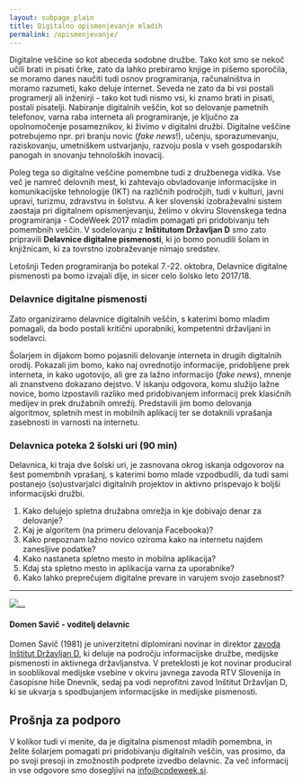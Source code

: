 ```yaml
---
layout: subpage_plain
title: Digitalno opismenjevanje mladih
permalink: /opismenjevanje/
---
```

Digitalne veščine so kot abeceda sodobne družbe. Tako kot smo se nekoč učili brati in pisati črke, zato da lahko prebiramo knjige in pišemo sporočila, se moramo danes naučiti tudi osnov programiranja, računalništva in moramo razumeti, kako deluje internet. Seveda ne zato da bi vsi postali programerji ali inženirji - tako kot tudi nismo vsi, ki znamo brati in pisati, postali pisatelji. Nabiranje digitalnih veščin, kot so delovanje pametnih telefonov, varna raba interneta ali programiranje, je ključno za opolnomočenje posameznikov, ki živimo v digitalni družbi. Digitalne veščine potrebujemo npr. pri branju novic (_fake news_!), učenju, sporazumevanju, raziskovanju, umetniškem ustvarjanju, razvoju posla v vseh gospodarskih panogah in snovanju tehnoloških inovacij. 

Poleg tega so digitalne veščine pomembne tudi z družbenega vidika. Vse več je namreč delovnih mest, ki zahtevajo obvladovanje informacijske in komunikacijske tehnologije (IKT) na različnih področjih, tudi v kulturi, javni upravi, turizmu, zdravstvu in šolstvu. A ker slovenski izobraževalni sistem zaostaja pri digitalnem opismenjevanju, želimo v okviru Slovenskega tedna programiranja - CodeWeek 2017 mladim pomagati pri pridobivanju teh pomembnih veščin. V sodelovanju z **Inštitutom Državljan D** smo zato pripravili **Delavnice digitalne pismenosti**, ki jo bomo ponudili šolam in knjižnicam, ki za tovrstno izobraževanje nimajo sredstev.

Letošnji Teden programiranja bo potekal 7.-22. oktobra, Delavnice digitalne pismenosti pa bomo izvajali dlje, in sicer celo šolsko leto 2017/18.


### Delavnice digitalne pismenosti

Zato organiziramo delavnice digitalnih veščin, s katerimi bomo mladim pomagali, da bodo postali kritični uporabniki, kompetentni državljani in sodelavci.

Šolarjem in dijakom bomo pojasnili delovanje interneta in drugih digitalnih orodij. Pokazali jim bomo, kako naj ovrednotijo informacije, pridobljene prek interneta, in kako ugotovijo, ali gre za lažno informacijo (_fake news_), mnenje ali znanstveno dokazano dejstvo. V iskanju odgovora, komu služijo lažne novice, bomo izpostavili razliko med pridobivanjem informacij prek klasičnih medijev in prek družabnih omrežij. Predstavili jim bomo delovanja algoritmov, spletnih mest in mobilnih aplikacij ter se dotaknili vprašanja zasebnosti in varnosti na internetu.


### Delavnica poteka 2 šolski uri (90 min)
Delavnica, ki traja dve šolski uri, je zasnovana okrog iskanja odgovorov na šest pomembnih vprašanj, s katerimi bomo mlade vzpodbudili, da tudi sami postanejo (so)ustvarjalci digitalnih projektov in aktivno prispevajo k boljši informacijski družbi.

1. Kako delujejo spletna družabna omrežja in kje dobivajo denar za delovanje?
2. Kaj je algoritem (na primeru delovanja Facebooka)?
3. Kako prepoznam lažno novico oziroma kako na internetu najdem zanesljive podatke?
4. Kako nastaneta spletno mesto in mobilna aplikacija?
5. Kdaj sta spletno mesto in aplikacija varna za uporabnike?
6. Kako lahko preprečujem digitalne prevare in varujem svojo zasebnost?

<hr>


<div class="media">
  <div class="media-left">
    <a href="#">
      <img class="media-object logo-small" src="{{ site.baseurl }}/assets/img/partners/DrzavljanD-vizitka.png" alt="...">
    </a>
  </div>
  <div class="media-body">
    <h4 class="media-heading">Domen Savič - voditelj delavnic</h4>
    Domen Savič (1981) je univerzitetni diplomirani novinar in direktor <a href="http://www.drzavljand.si" target="_blank">zavoda Inštitut Državljan D</a>, ki deluje na področju informacijske družbe, medijske pismenosti in aktivnega državljanstva. V preteklosti je kot novinar produciral in sooblikoval medijske vsebine v okviru javnega zavoda RTV Slovenija in časopisne hiše Dnevnik, sedaj pa vodi neprofitni zavod Inštitut Državljan D, ki se ukvarja s spodbujanjem informacijske in medijske pismenosti.
  </div>
</div>


<div class="call-to-action bg-primary">
	<h2>Prošnja za podporo</h2>
	<p>
	V kolikor tudi vi menite, da je digitalna pismenost mladih pomembna, in želite šolarjem pomagati pri pridobivanju digitalnih veščin, vas prosimo, da po svoji presoji in zmožnostih podprete izvedbo delavnic. 
	Za več informacij in vse odgovore smo dosegljivi na <a href="mailto:info@codeweek.si">info@codeweek.si</a>.
	</p>
</div>

